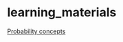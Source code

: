# learning_materials

[Probability concepts](probability_concepts/probability_concepts_explained_notes.md)